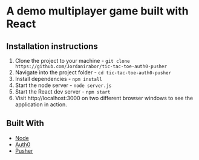# A demo multiplayer game built with React

## Installation instructions

1. Clone the project to your machine - `git clone https://github.com/Jordanirabor/tic-tac-toe-auth0-pusher`
2. Navigate into the project folder - `cd tic-tac-toe-auth0-pusher`
3. Install dependencies - `npm install`
3. Start the node server - `node server.js`
4. Start the React dev server - `npm start`
5. Visit http://localhost:3000 on two different browser windows to see the application in action.

## Built With

- [Node](https://nodejs.org/en/)
- [Auth0](https://auth0.com/)
- [Pusher](https://pusher.com/)
